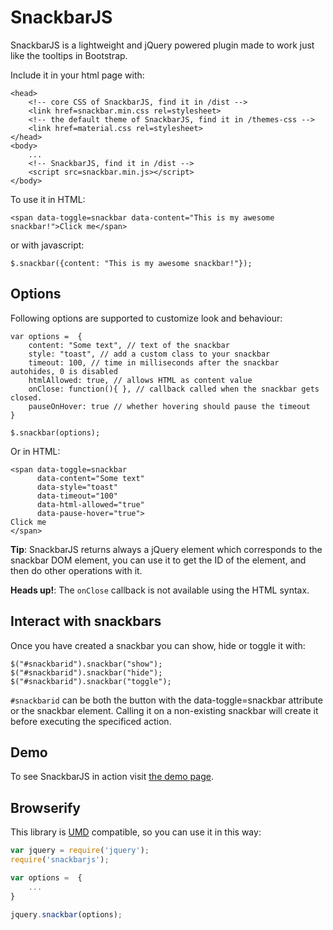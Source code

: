 # SnackbarJS

SnackbarJS is a lightweight and jQuery powered plugin made to work just like the tooltips in Bootstrap.

Include it in your html page with:

    <head>
        <!-- core CSS of SnackbarJS, find it in /dist -->
        <link href=snackbar.min.css rel=stylesheet>
        <!-- the default theme of SnackbarJS, find it in /themes-css -->
        <link href=material.css rel=stylesheet>
    </head>
    <body>
        ...
        <!-- SnackbarJS, find it in /dist -->
        <script src=snackbar.min.js></script>
    </body>

To use it in HTML:

    <span data-toggle=snackbar data-content="This is my awesome snackbar!">Click me</span>

or with javascript:

    $.snackbar({content: "This is my awesome snackbar!"});

## Options

Following options are supported to customize look and behaviour:

    var options =  {
        content: "Some text", // text of the snackbar
        style: "toast", // add a custom class to your snackbar
        timeout: 100, // time in milliseconds after the snackbar autohides, 0 is disabled
        htmlAllowed: true, // allows HTML as content value
        onClose: function(){ }, // callback called when the snackbar gets closed.
        pauseOnHover: true // whether hovering should pause the timeout
    }

    $.snackbar(options);

Or in HTML:

    <span data-toggle=snackbar
          data-content="Some text"
          data-style="toast"
          data-timeout="100"
          data-html-allowed="true"
          data-pause-hover="true">
    Click me
    </span>


**Tip**: SnackbarJS returns always a jQuery element which corresponds to the snackbar DOM element, you can use it to get the ID of the element, and then do other operations with it.

**Heads up!**: The <code>onClose</code> callback is not available using the HTML syntax.

## Interact with snackbars

Once you have created a snackbar you can show, hide or toggle it with:

    $("#snackbarid").snackbar("show");
    $("#snackbarid").snackbar("hide");
    $("#snackbarid").snackbar("toggle");

`#snackbarid` can be both the button with the data-toggle=snackbar attribute or the snackbar element.
Calling it on a non-existing snackbar will create it before executing the specificed action.

## Demo

To see SnackbarJS in action visit [the demo page](http://fezvrasta.github.io/snackbarjs/).

Browserify
----------
This library is [UMD](https://github.com/umdjs/umd) compatible, so you can use it in this way:

```javascript
var jquery = require('jquery');
require('snackbarjs');

var options =  {
    ...
}

jquery.snackbar(options);
```
